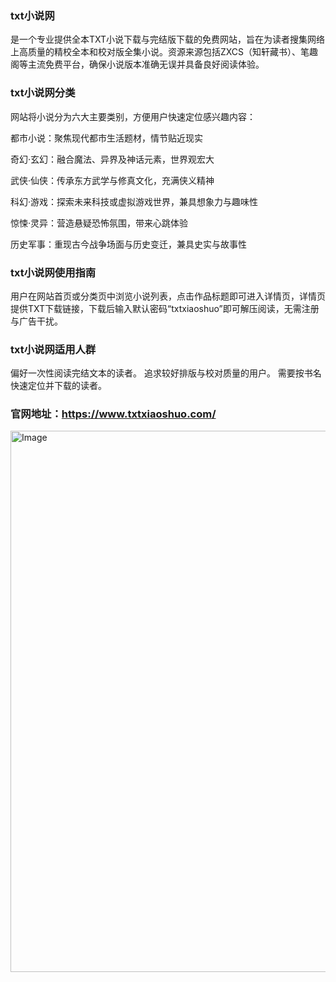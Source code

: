 ### txt小说网
是一个专业提供全本TXT小说下载与完结版下载的免费网站，旨在为读者搜集网络上高质量的精校全本和校对版全集小说。资源来源包括ZXCS（知轩藏书）、笔趣阁等主流免费平台，确保小说版本准确无误并具备良好阅读体验。

### txt小说网分类
网站将小说分为六大主要类别，方便用户快速定位感兴趣内容：

都市小说：聚焦现代都市生活题材，情节贴近现实

奇幻·玄幻：融合魔法、异界及神话元素，世界观宏大

武侠·仙侠：传承东方武学与修真文化，充满侠义精神

科幻·游戏：探索未来科技或虚拟游戏世界，兼具想象力与趣味性

惊悚·灵异：营造悬疑恐怖氛围，带来心跳体验

历史军事：重现古今战争场面与历史变迁，兼具史实与故事性

### txt小说网使用指南
用户在网站首页或分类页中浏览小说列表，点击作品标题即可进入详情页，详情页提供TXT下载链接，下载后输入默认密码“txtxiaoshuo”即可解压阅读，无需注册与广告干扰。

### txt小说网适用人群
偏好一次性阅读完结文本的读者。
追求较好排版与校对质量的用户。
需要按书名快速定位并下载的读者。
### 官网地址：https://www.txtxiaoshuo.com/




<img width="1813" height="866" alt="Image" src="https://github.com/user-attachments/assets/a7513a17-43dd-4f46-bbe6-e63705347066" />


